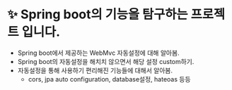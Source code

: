 # ✨ Spring boot의 기능을 탐구하는 프로젝트 입니다.

- Spring boot에서 제공하는 WebMvc 자동설정에 대해 알아봄.
- Spring boot의 자동설정을 해치치 않으면서 해당 설정 custom하기.
- 자동설정을 통해 사용하기 편리해진 기능들에 대해서 알아봄.
  - cors, jpa auto configuration, database설정, hateoas 등등 

